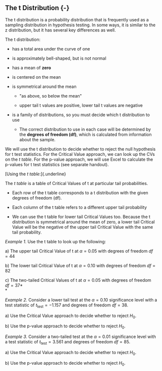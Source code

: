 ## The t Distribution {-}

The t distribution is a probability distribution that is frequently used
as a sampling distribution in hypothesis testing. In some ways, it is
similar to the z distribution, but it has several key differences as
well.

The t distribution:

-   has a total area under the curve of one

-   is approximately bell-shaped, but is not normal

-   has a mean of **zero**

-   is centered on the mean

-   is symmetrical around the mean

    -   "as above, so below the mean"

    -   upper tail t values are positive, lower tail t values are
        negative

-   is a family of distributions, so you must decide which t
    distribution to use

    -   The correct distribution to use in each case will be determined
        by the **degrees of freedom (df)**, which is calculated from
        information about the sample.

We will use the t distribution to decide whether to reject the null
hypothesis for t test statistics. For the Critical Value approach, we
can look up the CVs on the *t table*. For the p-value approach, we will
use Excel to calculate the p-values for t test statistics (see separate
handout).

[Using the *t table*:]{.underline}

The *t table* is a table of Critical Values of t at particular tail
probabilities.

-   Each row of the t table corresponds to a t distribution with the
    given degrees of freedom (df).

-   Each column of the t table refers to a different upper tail
    probability

-   We can use the t table for lower tail Critical Values too. Because
    the t distribution is symmetrical around the mean of zero, a lower
    tail Critical Value will be the negative of the upper tail Critical
    Value with the same tail probability.

*Example 1.* Use the t table to look up the following:

a)  The upper tail Critical Value of t at $\alpha = 0.05$ with degrees
    of freedom $df = 44$

b)  The lower tail Critical Value of t at $\alpha = 0.10$ with degrees
    of freedom $df = 82$

c)  The two-tailed Critical Values of t at $\alpha = 0.05$ with degrees
    of freedom $df = 37$*\
    *

*Example 2.* Consider a lower tail test at the $\alpha = 0.10$
significance level with a test statistic of $t_{\text{test}} = - 1.157$
and degrees of freedom $df = 38$.

a)  Use the Critical Value approach to decide whether to reject $H_{0}.$

b)  Use the p-value approach to decide whether to reject $H_{0}.$

*Example 3.* Consider a two-tailed test at the $\alpha = 0.01$
significance level with a test statistic of $t_{\text{test}} = 3.561$
and degrees of freedom $df = 85.$

a)  Use the Critical Value approach to decide whether to reject $H_{0}.$

b)  Use the p-value approach to decide whether to reject $H_{0}.$
